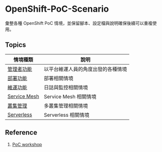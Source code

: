 # OpenShift-PoC-Scenario

彙整各種 OpenShift PoC 情境，並保留腳本、設定檔與說明確保後續可以重複使用。

## Topics

| 情境種類 | 說明 |
|---|---|
| [管理者功能](https://github.com/CCChou/OpenShift-PoC-Scenario/blob/main/01_Admin/README.md) | 以平台維運人員的角度出發的各種情境 |
| [部署功能](https://github.com/CCChou/OpenShift-PoC-Scenario/blob/main/02_Deploy/README.md) | 部署相關情境 |
| [維運功能](https://github.com/CCChou/OpenShift-PoC-Scenario/blob/main/03_Operation/README.md) | 日誌與監控相關情境 |
| [Service Mesh](https://github.com/CCChou/OpenShift-PoC-Scenario/blob/main/04_ServiceMesh/README.md) | Service Mesh 相關情境 |
| [叢集管理](https://github.com/CCChou/OpenShift-PoC-Scenario/blob/main/05_ClusterManagement/README.md) | 多叢集管理相關情境 |
| [Serverless](https://github.com/CCChou/OpenShift-PoC-Scenario/blob/main/06_Serverless/README.md) | Serverless 相關情境  |

## Reference
1. [PoC workshop](https://docs.google.com/spreadsheets/d/1XZHA6xIQ2gUoFnJQGovY5RXVhrRqFDFq-jzra3Rdzic/edit?usp=sharing)
